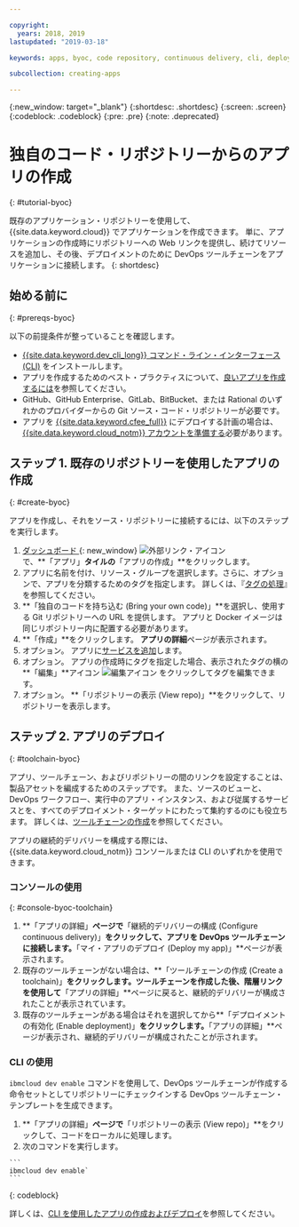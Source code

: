 ```yaml
---

copyright:
  years: 2018, 2019
lastupdated: "2019-03-18"

keywords: apps, byoc, code repository, continuous delivery, cli, deploy

subcollection: creating-apps

---
```


{:new_window: target="_blank"}
{:shortdesc: .shortdesc}
{:screen: .screen}
{:codeblock: .codeblock}
{:pre: .pre}
{:note: .deprecated}

# 独自のコード・リポジトリーからのアプリの作成
{: #tutorial-byoc}

既存のアプリケーション・リポジトリーを使用して、{{site.data.keyword.cloud}} でアプリケーションを作成できます。 単に、アプリケーションの作成時にリポジトリーへの Web リンクを提供し、続けてリソースを追加し、その後、デプロイメントのために DevOps ツールチェーンをアプリケーションに接続します。
{: shortdesc}

## 始める前に
{: #prereqs-byoc}

以下の前提条件が整っていることを確認します。

 * [{{site.data.keyword.dev_cli_long}} コマンド・ライン・インターフェース (CLI)](/docs/cli?topic=cloud-cli-ibmcloud-cli) をインストールします。
 * アプリを作成するためのベスト・プラクティスについて、[良いアプリを作成するには](/docs/apps?topic=creating-apps-best-practice)を参照してください。
 * GitHub、GitHub Enterprise、GitLab、BitBucket、または Rational のいずれかのプロバイダーからの Git ソース・コード・リポジトリーが必要です。
 * アプリを [{{site.data.keyword.cfee_full}}](/docs/cloud-foundry?topic=cloud-foundry-about) にデプロイする計画の場合は、[{{site.data.keyword.cloud_notm}} アカウントを準備する](/docs/cloud-foundry?topic=cloud-foundry-prepare)必要があります。

## ステップ 1. 既存のリポジトリーを使用したアプリの作成
{: #create-byoc}

アプリを作成し、それをソース・リポジトリーに接続するには、以下のステップを実行します。

1. [ダッシュボード ](https://{DomainName}){: new_window} ![外部リンク・アイコン](../../icons/launch-glyph.svg "外部リンク・アイコン") で、**「アプリ」**タイルの**「アプリの作成」**をクリックします。
2. アプリに名前を付け、リソース・グループを選択します。さらに、オプションで、アプリを分類するためのタグを指定します。 詳しくは、『[タグの処理](/docs/resources?topic=resources-tag)』を参照してください。
3. **「独自のコードを持ち込む (Bring your own code)」**を選択し、使用する Git リポジトリーへの URL を提供します。 アプリと Docker イメージは同じリポジトリー内に配置する必要があります。
4. **「作成」**をクリックします。 **アプリの詳細**ページが表示されます。
5. オプション。 アプリに[サービスを追加](/docs/apps?topic=creating-apps-add-resource)します。
6. オプション。 アプリの作成時にタグを指定した場合、表示されたタグの横の**「編集」**アイコン ![編集アイコン](../../icons/edit-tagging.svg) をクリックしてタグを編集できます。
7. オプション。 **「リポジトリーの表示 (View repo)」**をクリックして、リポジトリーを表示します。

## ステップ 2. アプリのデプロイ
{: #toolchain-byoc}

アプリ、ツールチェーン、およびリポジトリーの間のリンクを設定することは、製品アセットを編成するためのステップです。 また、ソースのビューと、DevOps ワークフロー、実行中のアプリ・インスタンス、および従属するサービスとを、すべてのデプロイメント・ターゲットにわたって集約するのにも役立ちます。 詳しくは、[ツールチェーンの作成](/docs/services/ContinuousDelivery?topic=ContinuousDelivery-toolchains_getting_started)を参照してください。

アプリの継続的デリバリーを構成する際には、{{site.data.keyword.cloud_notm}} コンソールまたは CLI のいずれかを使用できます。

### コンソールの使用
{: #console-byoc-toolchain}

  1. **「アプリの詳細」**ページで**「継続的デリバリーの構成 (Configure continuous delivery)」**をクリックして、アプリを DevOps ツールチェーンに接続します。**「マイ・アプリのデプロイ (Deploy my app)」**ページが表示されます。
  2. 既存のツールチェーンがない場合は、**「ツールチェーンの作成 (Create a toolchain)」**をクリックします。ツールチェーンを作成した後、階層リンクを使用して**「アプリの詳細」**ページに戻ると、継続的デリバリーが構成されたことが表示されています。
  3. 既存のツールチェーンがある場合はそれを選択してから**「デプロイメントの有効化 (Enable deployment)」**をクリックします。**「アプリの詳細」**ページが表示され、継続的デリバリーが構成されたことが示されます。

### CLI の使用

`ibmcloud dev enable` コマンドを使用して、DevOps ツールチェーンが作成する命令セットとしてリポジトリーにチェックインする DevOps ツールチェーン・テンプレートを生成できます。 

  1. **「アプリの詳細」**ページで**「リポジトリーの表示 (View repo)」**をクリックして、コードをローカルに処理します。
  2. 次のコマンドを実行します。
    
    ```
    ibmcloud dev enable`
    ```
   {: codeblock}

詳しくは、[CLI を使用したアプリの作成およびデプロイ](/docs/apps?topic=creating-apps-create-deploy-app-cli)を参照してください。

